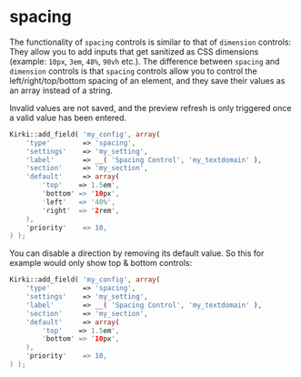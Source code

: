 # spacing

The functionality of `spacing` controls is similar to that of `dimension` controls:
They  allow you to add inputs that get sanitized as CSS dimensions (example: `10px`, `3em`, `48%`, `90vh` etc.).
The difference between `spacing` and `dimension` controls is that `spacing` controls allow you to control the left/right/top/bottom spacing of an element, and they save their values as an array instead of a string.

Invalid values are not saved, and the preview refresh is only triggered once a valid value has been entered.

```php
Kirki::add_field( 'my_config', array(
    'type'        => 'spacing',
    'settings'    => 'my_setting',
    'label'       => __( 'Spacing Control', 'my_textdomain' ),
    'section'     => 'my_section',
    'default'     => array(
        'top'    => 1.5em',
        'bottom' => '10px',
        'left'   => '40%',
        'right'  => '2rem',
    ),
    'priority'    => 10,
) );
```
You can disable a direction by removing its default value.
So this for example would only show top & bottom controls:

```php
Kirki::add_field( 'my_config', array(
    'type'        => 'spacing',
    'settings'    => 'my_setting',
    'label'       => __( 'Spacing Control', 'my_textdomain' ),
    'section'     => 'my_section',
    'default'     => array(
        'top'    => 1.5em',
        'bottom' => '10px',
    ),
    'priority'    => 10,
) );
```
